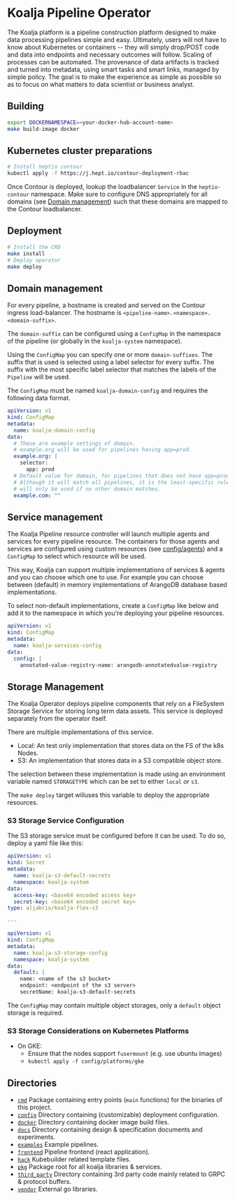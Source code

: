# Koalja Pipeline Operator

The Koalja platform is a pipeline construction platform designed to make data processing pipelines simple and easy. 
Ultimately, users will not have
to know about Kubernetes or containers -- they will simply drop/POST code and data into endpoints and necessary outcomes 
will follow. Scaling of processes can be automated. The provenance of data artifacts is tracked and turned into metadata, 
using smart tasks and smart links, managed by simple policy. The goal is to make the experience as simple as possible so as
to focus on what matters to data scientist or business analyst.

## Building

```bash
export DOCKERNAMESPACE=<your-docker-hub-account-name>
make build-image docker
```

## Kubernetes cluster preparations

```bash
# Install heptio contour
kubectl apply -f https://j.hept.io/contour-deployment-rbac
```

Once Contour is deployed, lookup the loadbalancer `Service` in the
`heptio-contour` namespace. Make sure to configure DNS appropriately for
all domains (see [Domain management](#Domain-management)) such that
these domains are mapped to the Contour loadbalancer.

## Deployment

```bash
# Install the CRD
make install
# Deploy operator
make deploy
```

## Domain management

For every pipeline, a hostname is created and served on the Contour ingress load-balancer.
The hostname is `<pipeline-name>.<namespace>.<domain-suffix>`.

The `domain-suffix` can be configured using a `ConfigMap` in the namespace of the pipeline
(or globally in the `koalja-system` namespace).

Using the `ConfigMap` you can specify one or more `domain-suffixes`. The suffix that is
used is selected using a label selector for every suffix. The suffix with the most specific
label selector that matches the labels of the `Pipeline` will be used.

The `ConfigMap` must be named `koalja-domain-config` and requires the following data format.

```yaml
apiVersion: v1
kind: ConfigMap
metadata:
  name: koalja-domain-config
data:
  # These are example settings of domain.
  # example.org will be used for pipelines having app=prod.
  example.org: |
    selector:
      app: prod
  # Default value for domain, for pipelines that does not have app=prod labels.
  # Although it will match all pipelines, it is the least-specific rule so it
  # will only be used if no other domain matches.
  example.com: ""
```

## Service management

The Koalja Pipeline resource controller will launch multiple agents and services
for every pipeline resource. The containers for those agents and services are
configured using custom resources (see [config/agents](./config/agents/))
and a `ConfigMap` to select which resource will be used.

This way, Koalja can support multiple implementations of services & agents
and you can choose which one to use. For example you can choose between
(default) in memory implementations of ArangoDB database based implementations.

To select non-default implementations, create a `ConfigMap` like below and
add it to the namespace in which you're deploying your pipeline resources.

```yaml
apiVersion: v1
kind: ConfigMap
metadata:
  name: koalja-services-config
data:
  config: |
    annotated-value-registry-name: arangodb-annotatedvalue-registry
```

## Storage Management

The Koalja Operator deploys pipeline components that rely on a FileSystem Storage
Service for storing long term data assets.
This service is deployed separately from the operator itself.

There are multiple implementations of this service.

- Local: An test only implementation that stores data on the FS of the k8s Nodes.
- S3: An implementation that stores data in a S3 compatible object store.

The selection between these implementation is made using an environment
variable named `STORAGETYPE` which can be set to either `local` or `s3`.

The `make deploy` target willuses this variable to deploy the appropriate resources.

### S3 Storage Service Configuration

The S3 storage service must be configured before it can be used.
To do so, deploy a yaml file like this:

```yaml
apiVersion: v1
kind: Secret
metadata:
  name: koalja-s3-default-secrets
  namespace: koalja-system
data:
  access-key: <base64 encoded access key>
  secret-key: <base64 encoded secret key>
type: aljabrio/koalja-flex-s3

---

apiVersion: v1
kind: ConfigMap
metadata:
  name: koalja-s3-storage-config
  namespace: koalja-system
data:
  default: |
    name: <name of the s3 bucket>
    endpoint: <endpoint of the s3 server>
    secretName: koalja-s3-default-secrets
```

The `ConfigMap` may contain multiple object storages, only a `default`
object storage is required.

### S3 Storage Considerations on Kubernetes Platforms

- On GKE:
  - Ensure that the nodes support `fusermount` (e.g. use ubuntu images)
  - `kubectl apply -f config/platforms/gke`

## Directories

- [`cmd`](./cmd/) Package containing entry points (`main` functions) for the binaries of this project.
- [`config`](./config/) Directory containing (customizable) deployment configuration.
- [`docker`](./docker/) Directory containing docker image build files.
- [`docs`](./docs/) Directory containing design & specification documents and experiments.
- [`examples`](./examples/) Example pipelines.
- [`frontend`](./frontend/) Pipeline frontend (react application).
- [`hack`](./hack/) Kubebuilder related template files.
- [`pkg`](./pkg/) Package root for all koalja libraries & services.
- [`third_party`](./third_party) Directory containing 3rd party code mainly related to GRPC & protocol buffers.
- [`vendor`](./vendor/) External go libraries.
